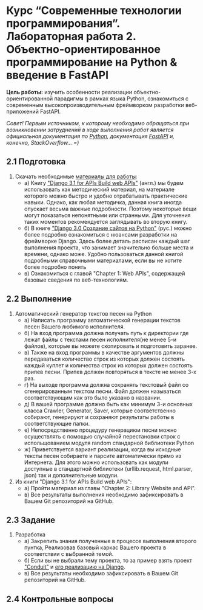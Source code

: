 # Курс “Современные технологии программирования”. <br/> Лабораторная работа 2. <br/> Объектно-ориентированное программирование на Python & введение в FastAPI

**Цель работы:** изучить особенности реализации объектно-ориентированной парадигмы в рамках языка Python, ознакомиться с современным высокопроизводительным фреймворком разработки веб-приложений FastAPI.

*Совет! Первым источником, к которому необходимо обращаться при возникновении затруднений в ходе выполнения работ является официальная документация по [Python](https://docs.python.org/3/), документация [FastAPI](https://fastapi.tiangolo.com/) и, конечно, StackOverflow... =)*

## 2.1 Подготовка
1. Скачать необходимые [материалы для работы](https://disk.yandex.ru/d/N-PXpAiWS7Psjw):
    - а) Книгу ["Django 3.1 for APIs Build web APIs"](https://disk.yandex.ru/i/_Gh1WWpGsY1pwQ) (англ.) мы будем использовать как методический материал, на материале которого можно быстро и удобно отрабатывать практические навыки. Однако, как любая методичка, данная книга иногда опускает весьма важные подробности. Поэтому некоторые вещи могут показаться непонятными или странными. Для уточнения таких моментов рекомендуется заглядывать во вторую книгу.
    - б) В книге ["Django 3.0 Создание сайтов на Python"](https://disk.yandex.ru/i/Bx7en-8X7XZ_cQ) (рус.) можно более подробно ознакомиться с нюансами разработки на фреймворке Django. Здесь более деталь расписан каждый шаг выполнения проекта, что занимает значительно больше места и времени, однако може. Удобно пользоваться данной книгой подробными справочными материалами, если вы не хотите более подробно понять 
    - в) Ознакомиться с главой "Chapter 1: Web APIs", содержащей базовые сведения по веб-технологиям.

## 2.2 Выполнение
1. Автоматический генератор текстов песен на Python
    - а) Написать программу автоматической генерации текстов песен Вашего любимого исполнителя.
    - б) На вход программа должна получать путь к директории где лежат файлы с текстами песен исполнителя(не менее 5-и файлов), которые вы можете скопировать и подготовить заранее.
    - в) Также на вход программы в качестве аргументов должны передаваться количество строк из которых должен состоять каждый куплет и количества строк из которых должен состоять припев песни. Припев должен повторяться в тексте не менее 3-х раз.
    - г) На выходе программа должна сохранять текстовый файл со сгенерированным текстом песни. Файл должен называться соответствующим как это было указано в названии.
    - д) В вашей программе должно быть как минимум 3-и основных класса Crawler, Generator, Saver, которые соответственно собирают, генерируют и сохраняют результаты работы в соответствующие папки.
    - е) Непосредственно процедуру генерациюи песни можно осуществлять с помощью случайной перестановки строк с испольщованием модуля random стандарной библиотеки Python
    - ж) Приветствуется вариант реализации, когда вы исходные тексты песен собираете и парсите автоматически прямо из Интернета. Для этого можно использовать как модули доступные в стандартной библиотеки (urllib.request, html.parser, json)  так и дополнительные модули. 
2. Из книги "Django 3.1 for APIs Build web APIs":
    - а) Пройти материал из главы "Chapter 2: Library Website and API".
    - в) Все результаты выполнения необходимо зафиксировать в Вашем Git репозиторий на GitHub.


## 2.3 Задание
1. Разработка 
    - а) Закрепить  знания полученные в процессе выполнения второго пунтка, Реализовав базовый каркас Вашего проекта в соответствии с выбранной темой.
    - б) Если вы не выбрали тему проекта, то за пример взять проект ["Conduit"](https://demo.realworld.io/#/) и [его реализацию на Django](https://github.com/gothinkster/django-realworld-example-app).
    - в) Все результаты необходимо зафиксировать в Вашем Git репозиторий на GitHub.

## 2.4 Контрольные вопросы

<!-- **Цель работы:** знакомство фреймворком Flask для разработки веб приложений на Python

## 2.1 Подготовка 
1. Создать окружение для работы с фреймфорком фласк и ативировать его. 
*(Если вы не сделали это в предыдущей работе)*
```python
conda create -n $ENVNAME_FIO  python
``` 
, где $ENVNAME_FIO - название предмета + ваше ФИО. Например stp2020_zva.
И затем активировать его 
```python
сonda activate stp2020_zva.
```

## 2.2 Выполнение

1. Пройти и запушить на GitHub результаты выполнения ["Мега-Учебник Flask Глава 1: Привет, мир! ( издание 2018 )"](https://habr.com/ru/post/346306/)

2. Пройти и запушить на GitHub результаты выполнения ["Мега-Учебник Flask, Часть 2: Шаблоны (издание 2018)"](https://habr.com/ru/post/346340/)

3. Пройти и запушить на GitHub результаты выполнения ["Мега-Учебник Flask, Часть 3: Веб-формы (издание 2018)"](https://habr.com/ru/post/346342/)

4. Пройти и запушить на GitHub результаты выполнения ["Мега-Учебник Flask, Часть 4: База данных (издание 2018)"](https://habr.com/ru/post/346344/)


## 2.3 Защита

Отчёт по лабораторной работе в виде кода разместить в собственном репозитория на GitHub. 
Быть в состоянии, по шагам объяснить работу алгоритма, а также конструкции языка которые Вы при этом применяли.

## 2.4 Контрольные вопросы

1. Дайте определение понятию «технология»? 
2. Что такое технологии программирования?
3.	Для чего нужны технологии программирования? Каковы причины возникновения и цели создания технологий программирования?
4. Перечислите и кратко охарактеризуйте этапы разработки процесса ПО?
5. Назовите известные Вам модели разработки процесса ПО?
6. Назовите известные Вам методологии проектирования ПО?
7. Назовите и кратко охарактеризуйте известные Вам парадигмы программирования?
8. Назовите известные Вам методологии тестирования ПО?
9. Назовите известные Вам методологии развёртывания ПО?
10. Что такое SaaS, PaaS, IaaS?
11. Перечислите известные Вам инструменты управления процессом разработки и менеджментом ИТ-проектов?
12. Перечислите известные Вам инструменты проектирования архитектуры ПО?
13. Дайте определение понятию «язык программирования»? Виды языков программирования, основные тенденции в развитии языков программирования?
14. Дайте определение и укажите в чём заключается разница между понятиями «программная библиотека» и «фрэймворк»?
15. Что такое платформа? Приведите примеры известных платформ?
16. Перечислите основные этапы в развитии языков программирования?
17. Дайте определение понятиям «статическая и динамическая типизация» и приведите примеры языков с данными видами типизации? 
18. Дайте определение понятиям «сильная и слабая типизация» и приведите примеры языков с данными видами типизации? 
19. Дайте определение понятиям «явная и неявная типизация» и приведите примеры языков с данными видами типизации?
20. Проведите сравнительны анализ языков программирования С++, Java, Python, Go?
21. Дайте определение понятию «алгоритм»?
22. Дайте определение понятию «алгоритм»?
23. Что такое «вычислительная сложность алгоритма»? Как она определяется?
24. Какие алгоритмы сортировки Вы знаете?
25. Какие структуры данных Вы знаете? -->
